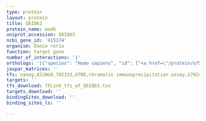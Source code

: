 ```yaml
---
type: protein
layout: protein
title: Q6IQ63
protein_name: med6
uniprot_accession: Q6IQ63
ncbi_gene_id: '415174'
organism: Danio rerio
function: target gene
number_of_interactions: '1'
orthologs: '[{"species": "Homo sapiens", "id": ["<a href=\"/protein/o75586\">O75586</a>"]}, {"species": "Mus musculus", "id": ["<a href=\"/protein/q921d4\">Q921D4</a>"]}, {"species": "Rattus norvegicus", "id": ["<a href=\"/protein/b0bne1\">B0BNE1</a>"]}, {"species": "Drosophila melanogaster", "id": ["<a href=\"/protein/q8msx2\">Q8MSX2</a>"]}, {"species": "Caenorhabditis elegans", "id": ["<a href=\"/protein/q9n337\">Q9N337</a>"]}]'
jaspar_matrices: ''
tfs: nanog,A5JNG8,792333,GTRD,chromatin immunoprecipitation assay,27924024%5Buid%5D,No
targets: ''
tfs_download: TFLink_tfs_of_Q6IQ63.tsv
targets_download: ''
bindingSites_download: ''
binding_sites_ls: ''

---
```

